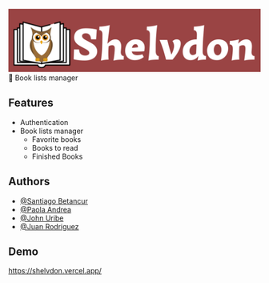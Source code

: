 
![Shelvdon Logo](src/assets/images/Shelvdon-icon.png)
📖 Book lists manager

## Features

- Authentication
- Book lists manager
    - Favorite books
    - Books to read
    - Finished Books

## Authors

- [@Santiago Betancur](https://www.github.com/TiagoBG)
- [@Paola Andrea](https://www.github.com/paolandrea18)
- [@John Uribe](https://www.github.com/johnuribe17)
- [@Juan Rodriguez](https://www.github.com/juanrd99)

## Demo

https://shelvdon.vercel.app/
